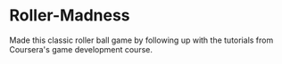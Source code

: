 # Roller-Madness
Made this classic roller ball game by following up with the tutorials from Coursera's game development course.
